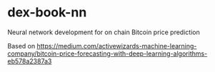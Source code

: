 # dex-book-nn

Neural network development for on chain Bitcoin price prediction

Based on https://medium.com/activewizards-machine-learning-company/bitcoin-price-forecasting-with-deep-learning-algorithms-eb578a2387a3